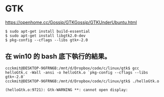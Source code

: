 # GTK

https://openhome.cc/Gossip/GTKGossip/GTKUnderUbuntu.html

```
$ sudo apt-get install build-essential
$ sudo apt-get install libgtk2.0-dev
$ pkg-config --cflags --libs gtk+-2.0
```

## 在 win10 的 bash 底下執行的結果。

```
ccckmit@DESKTOP-96FRN6B:/mnt/d/Dropbox/code/c/linux/gtk$ gcc helloGtk.c -Wall -ansi -o helloGtk.o `pkg-config --cflags --libs gtk+-2.0`
ccckmit@DESKTOP-96FRN6B:/mnt/d/Dropbox/code/c/linux/gtk$ ./helloGtk.o

(helloGtk.o:9721): Gtk-WARNING **: cannot open display:
```